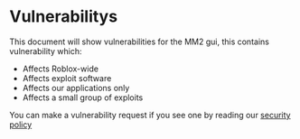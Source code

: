<!-- THIS PURPOSE OF THIS DOCUMENT IS TO SHOW VULNERABILITYS IN RO XPLOIT SOFTWARE, DO NOT REDISTRUBITE OR LEAK THIS COPY! -->

# Vulnerabilitys

This document will show vulnerabilities for the MM2 gui, this contains vulnerability which:
* Affects Roblox-wide
* Affects exploit software
* Affects our applications only
* Affects a small group of exploits


You can make a vulnerability request if you see one by reading our [security policy](./SECURITY.md)

